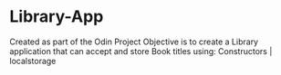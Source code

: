 # Library-App

Created as part of the Odin Project
Objective is to create a Library application that can accept and store Book titles
using: Constructors | localstorage
